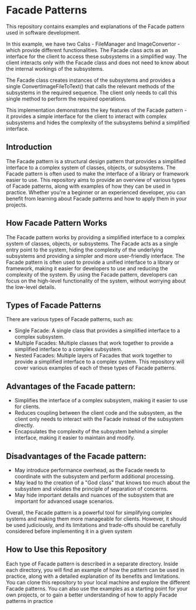 # Facade Patterns
This repository contains examples and explanations of the Facade pattern used in software development.

In this example, we have two Calss - FileManager and ImageConvertor - which provide different functionalities. The Facade class acts as an interface for the client to access these subsystems in a simplified way. The client interacts only with the Facade class and does not need to know about the internal workings of the subsystems.

The Facade class creates instances of the subsystems and provides a single ConvertImageFileToText() that calls the relevant methods of the subsystems in the required sequence. The client only needs to call this single method to perform the required operations.

This implementation demonstrates the key features of the Facade pattern - it provides a simple interface for the client to interact with complex subsystems and hides the complexity of the subsystems behind a simplified interface.

## Introduction
The Facade pattern is a structural design pattern that provides a simplified interface to a complex system of classes, objects, or subsystems. The Facade pattern is often used to make the interface of a library or framework easier to use.
This repository aims to provide an overview of various types of Facade patterns, along with examples of how they can be used in practice. Whether you're a beginner or an experienced developer, you can benefit from learning about Facade patterns and how to apply them in your projects.

## How Facade Pattern Works
The Facade pattern works by providing a simplified interface to a complex system of classes, objects, or subsystems. The Facade acts as a single entry point to the system, hiding the complexity of the underlying subsystems and providing a simpler and more user-friendly interface.
The Facade pattern is often used to provide a unified interface to a library or framework, making it easier for developers to use and reducing the complexity of the system. By using the Facade pattern, developers can focus on the high-level functionality of the system, without worrying about the low-level details.

## Types of Facade Patterns
There are various types of Facade patterns, such as:
 * Single Facade: A single class that provides a simplified interface to a complex subsystem.
 * Multiple Facades: Multiple classes that work together to provide a simplified interface to a complex subsystem.
 * Nested Facades: Multiple layers of Facades that work together to provide a simplified interface to a complex system.
This repository will cover various examples of each of these types of Facade patterns.

## Advantages of the Facade pattern:
 * Simplifies the interface of a complex subsystem, making it easier to use for clients.
 * Reduces coupling between the client code and the subsystem, as the client only needs to interact with the Facade instead of the subsystem directly.
 * Encapsulates the complexity of the subsystem behind a simpler interface, making it easier to maintain and modify.

## Disadvantages of the Facade pattern:
 * May introduce performance overhead, as the Facade needs to coordinate with the subsystem and perform additional processing.
 * May lead to the creation of a "God class" that knows too much about the subsystem and violates the principle of separation of concerns.
 * May hide important details and nuances of the subsystem that are important for advanced usage scenarios.

Overall, the Facade pattern is a powerful tool for simplifying complex systems and making them more manageable for clients. However, it should be used judiciously, and its limitations and trade-offs should be carefully considered before implementing it in a given system

## How to Use this Repository
Each type of Facade pattern is described in a separate directory. Inside each directory, you will find an example of how the pattern can be used in practice, along with a detailed explanation of its benefits and limitations.
You can clone this repository to your local machine and explore the different Facade patterns. You can also use the examples as a starting point for your own projects, or to gain a better understanding of how to apply Facade patterns in practice